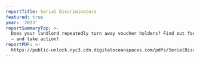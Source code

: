 ```yaml
---
reportTitle: Serial Discriminators
featured: true
year: '2023'
reportSummaryTop: >-
  Does your landlord repeatedly turn away voucher holders? Find out for yourself
  – and take action!
reportPDF: >-
  https://public-unlock.nyc3.cdn.digitaloceanspaces.com/pdfs/SerialDiscrimination-Report-2023.pdf
---
```



